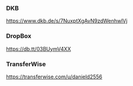### DKB
https://www.dkb.de/s/7NuxptXgAvN9zdWenhwlVj 

### DropBox
https://db.tt/03BUymV4XX

### TransferWise
https://transferwise.com/u/danield2556
